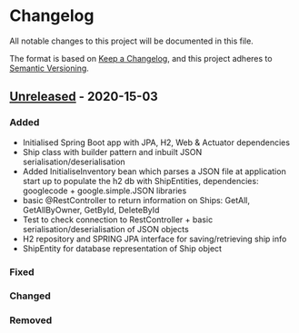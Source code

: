 # Changelog
All notable changes to this project will be documented in this file.

The format is based on [Keep a Changelog](https://keepachangelog.com/en/1.0.0/),
and this project adheres to [Semantic Versioning](https://semver.org/spec/v2.0.0.html).

## [Unreleased] - 2020-15-03
### Added 
- Initialised Spring Boot app with JPA, H2, Web & Actuator dependencies
- Ship class with builder pattern and inbuilt JSON serialisation/deserialisation
- Added InitialiseInventory bean which parses a JSON file at application start up to populate the h2 db with ShipEntities, dependencies: googlecode + google.simple.JSON libraries
- basic @RestController to return information on Ships: GetAll, GetAllByOwner, GetById, DeleteById
- Test to check connection to RestController + basic serialisation/deserialisation of JSON objects
- H2 repository and SPRING JPA interface for saving/retrieving ship info
- ShipEntity for database representation of Ship object

### Fixed

### Changed

### Removed

[Unreleased]: https://github.com/fianchi04/ships
